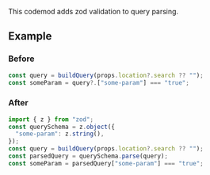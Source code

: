 This codemod adds zod validation to query parsing.

## Example

### Before

```ts
const query = buildQuery(props.location?.search ?? "");
const someParam = query?.["some-param"] === "true";
```

### After

```ts
import { z } from "zod";
const querySchema = z.object({
  "some-param": z.string(),
});
const query = buildQuery(props.location?.search ?? "");
const parsedQuery = querySchema.parse(query);
const someParam = parsedQuery["some-param"] === "true";
```
